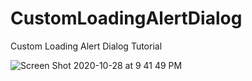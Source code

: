 # CustomLoadingAlertDialog
Custom Loading Alert Dialog Tutorial

![Screen Shot 2020-10-28 at 9 41 49 PM](https://user-images.githubusercontent.com/29502126/97527630-0325c700-1969-11eb-8b30-ad5ed561cfef.png)
